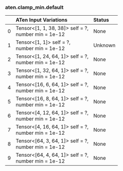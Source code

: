 ### aten.clamp_min.default
|    | ATen Input Variations                                  | Status   |
|---:|:-------------------------------------------------------|:---------|
|  0 | Tensor<[1, 1, 38, 38]> self = ?,<br>number min = 1e-12 | None     |
|  1 | Tensor<[1, 1]> self = ?,<br>number min = 1e-12         | Unknown  |
|  2 | Tensor<[1, 24, 64, 1]> self = ?,<br>number min = 1e-12 | None     |
|  3 | Tensor<[1, 32, 64, 1]> self = ?,<br>number min = 1e-12 | None     |
|  4 | Tensor<[16, 6, 64, 1]> self = ?,<br>number min = 1e-12 | None     |
|  5 | Tensor<[16, 8, 64, 1]> self = ?,<br>number min = 1e-12 | None     |
|  6 | Tensor<[4, 12, 64, 1]> self = ?,<br>number min = 1e-12 | None     |
|  7 | Tensor<[4, 16, 64, 1]> self = ?,<br>number min = 1e-12 | None     |
|  8 | Tensor<[64, 3, 64, 1]> self = ?,<br>number min = 1e-12 | None     |
|  9 | Tensor<[64, 4, 64, 1]> self = ?,<br>number min = 1e-12 | None     |

